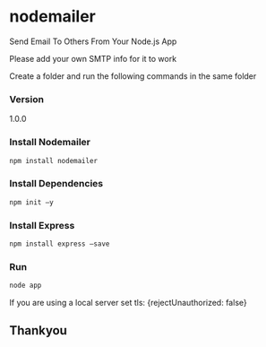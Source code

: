 # nodemailer
Send Email To Others From Your Node.js App

Please add your own SMTP info for it to work

Create a folder and run the following commands in the same folder

### Version

1.0.0

### Install Nodemailer

```bash
npm install nodemailer 
```

### Install Dependencies

```bash
npm init –y 
```
### Install Express

```bash
npm install express –save
```

### Run

```bash
node app
```

If you are using a local server set tls: {rejectUnauthorized: false}

## Thankyou
